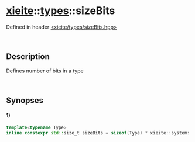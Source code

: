 # [xieite](../xieite.md)\:\:[types](../types.md)\:\:sizeBits
Defined in header [<xieite/types/sizeBits.hpp>](../../include/xieite/types/sizeBits.hpp)

&nbsp;

## Description
Defines number of bits in a type

&nbsp;

## Synopses
#### 1)
```cpp
template<typename Type>
inline constexpr std::size_t sizeBits = sizeof(Type) * xieite::system::bitsPerByte;
```

